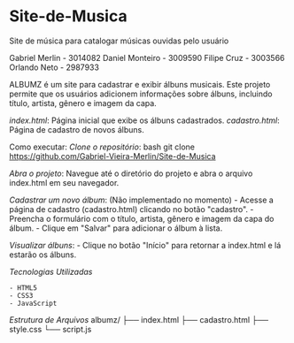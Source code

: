 # Site-de-Musica
Site de música para catalogar músicas ouvidas pelo usuário

Gabriel Merlin - 3014082
Daniel Monteiro - 3009590
Filipe Cruz - 3003566
Orlando Neto - 2987933

ALBUMZ é um site para cadastrar e exibir álbuns musicais. Este projeto permite que os usuários adicionem informações sobre álbuns, incluindo título, artista, gênero e imagem da capa.

*index.html*: Página inicial que exibe os álbuns cadastrados.
*cadastro.html*: Página de cadastro de novos álbuns.

Como executar:
*Clone o repositório*:
    bash
    git clone https://github.com/Gabriel-Vieira-Merlin/Site-de-Musica

*Abra o projeto*:
    Navegue até o diretório do projeto e abra o arquivo index.html em seu navegador.

*Cadastrar um novo álbum*: (Não implementado no momento)
    - Acesse a página de cadastro (cadastro.html) clicando no botão "cadastro".
    - Preencha o formulário com o título, artista, gênero e imagem da capa do álbum.
    - Clique em "Salvar" para adicionar o álbum à lista.
    
*Visualizar álbuns*:
    - Clique no botão "Início" para retornar a index.html e lá estarão os álbuns.

*Tecnologias Utilizadas*

    - HTML5
    - CSS3
    - JavaScript

*Estrutura de Arquivos*
albumz/
├── index.html
├── cadastro.html
├── style.css
└── script.js